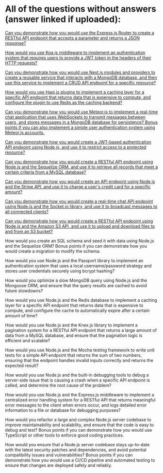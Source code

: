 # All of the questions without answers (answer linked if uploaded):

[Can you demonstrate how you would use the Express.js Router to create a RESTful API endpoint that accepts a parameter and returns a JSON response?](https://github.com/PeterPCW/GPT-Technical-Interviews/blob/main/Node%20Backend/Express%20Router%20Endpoint.md)

[How would you use Koa.js middleware to implement an authentication system that requires users to provide a JWT token in the headers of their HTTP requests?](https://github.com/PeterPCW/GPT-Technical-Interviews/blob/main/Node%20Backend/Koa%20JWT%20Authentication.md)

[Can you demonstrate how you would use Nest.js modules and providers to create a reusable service that interacts with a MongoDB database, and then use this service to implement a CRUD API endpoint for a specific resource?](https://github.com/PeterPCW/GPT-Technical-Interviews/blob/main/Node%20Backend/Nest%20MongoDB%20API.md)

[How would you use Hapi.js plugins to implement a caching layer for a specific API endpoint that returns data that is expensive to compute, and configure the plugin to use Redis as the caching backend?](https://github.com/PeterPCW/GPT-Technical-Interviews/blob/main/Node%20Backend/Hapi%20Redis%20Caching.md)

[Can you demonstrate how you would use Meteor.js to implement a real-time chat application that uses WebSockets to transmit messages between users, and stores messages in a MongoDB database for persistence? Bonus points if you can also implement a simple user authentication system using Meteor.js accounts.](https://github.com/PeterPCW/GPT-Technical-Interviews/blob/main/Node%20Backend/Meteor%20WebSockets%20Chat.md)

[Can you demonstrate how you would create a JWT-based authentication API endpoint using Node.js, and use it to restrict access to a protected resource?](https://github.com/PeterPCW/GPT-Technical-Interviews/blob/main/Node%20Backend/JWT%20Authentication%20API.md)

[Can you demonstrate how you would create a RESTful API endpoint using Node.js and the Sequelize ORM, and use it to retrieve all records that meet a certain criteria from a MySQL database?](https://github.com/PeterPCW/GPT-Technical-Interviews/blob/main/Node%20Backend/Express%20REST%20MySQL.md)

[Can you demonstrate how you would create an API endpoint using Node.js and the Stripe API, and use it to charge a user's credit card for a specific amount?](https://github.com/PeterPCW/GPT-Technical-Interviews/blob/main/Node%20Backend/Stripe%20API.md)

[Can you demonstrate how you would create a real-time chat API endpoint using Node.js and the Socket.io library, and use it to broadcast messages to all connected clients?](https://github.com/PeterPCW/GPT-Technical-Interviews/blob/main/Node%20Backend/RT%20SocketIO%20Broadcast.md)

[Can you demonstrate how you would create a RESTful API endpoint using Node.js and the Amazon S3 API, and use it to upload and download files to and from an S3 bucket?](https://github.com/PeterPCW/GPT-Technical-Interviews/blob/main/Node%20Backend/Amazon%20S3%20FileIO.md)

How would you create an SQL schema and seed it with data using Node.js and the Sequelize ORM? Bonus points if you can demonstrate how you would create a migration to modify the schema.

How would you use Node.js and the Passport library to implement an authentication system that uses a local username/password strategy and stores user credentials securely using bcrypt hashing?

How would you optimize a slow MongoDB query using Node.js and the Mongoose ORM, and ensure that the query results are cached to avoid future slowdowns?

How would you use Node.js and the Redis database to implement a caching layer for a specific API endpoint that returns data that is expensive to compute, and configure the cache to automatically expire after a certain amount of time?

How would you use Node.js and the Knex.js library to implement a pagination system for a RESTful API endpoint that returns a large amount of data from a MySQL database, and ensure that the pagination logic is efficient and scalable?

How would you use Node.js and the Mocha testing framework to write unit tests for a simple API endpoint that returns the sum of two numbers, ensuring that the endpoint handles invalid inputs correctly and returns the expected result?

How would you use Node.js and the built-in debugging tools to debug a server-side issue that is causing a crash when a specific API endpoint is called, and determine the root cause of the problem?

How would you use Node.js and the Express.js middleware to implement a centralized error handling system for a RESTful API that returns meaningful error messages to the client when errors occur, and logs detailed error information to a file or database for debugging purposes?

How would you refactor a large and complex Node.js server codebase to improve maintainability and scalability, and ensure that the code is easy to debug and test? Bonus points if you can demonstrate how you would use TypeScript or other tools to enforce good coding practices.

How would you ensure that a Node.js server codebase stays up-to-date with the latest security patches and dependencies, and avoid potential compatibility issues and vulnerabilities? Bonus points if you can demonstrate how you would use a CI/CD pipeline and automated testing to ensure that changes are deployed safely and reliably.